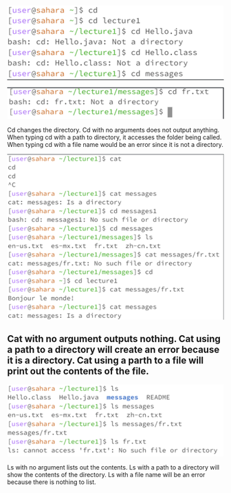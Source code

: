 ![Image](cd.png)

![Image](cd2.png)

Cd changes the directory. Cd with no arguments does not output anything. When typing cd with a path to directory, it accesses the folder being called. When typing cd with a file name would be an error since it is not a directory.

![Image](cat.png)

Cat with no argument outputs nothing. Cat using a path to a directory will create an error because it is a directory. Cat using a parth to a file will print out the contents of the file.
---
![Image](ls.png)

Ls with no argument lists out the contents. Ls with a path to a directory will show the contents of the directory. Ls with a file name will be an error because there is nothing to list.
